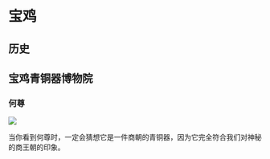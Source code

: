 # 宝鸡

## 历史

## 宝鸡青铜器博物院

### 何尊

![](https://xpzheng-book.oss-cn-shenzhen.aliyuncs.com/history/He_Zun.jpg)

当你看到何尊时，一定会猜想它是一件商朝的青铜器，因为它完全符合我们对神秘的商王朝的印象。

